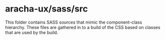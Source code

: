 # aracha-ux/sass/src

This folder contains SASS sources that mimic the component-class hierarchy. These files
are gathered in to a build of the CSS based on classes that are used by the build.
